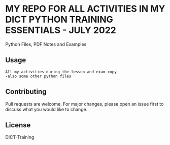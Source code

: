 # MY REPO FOR ALL ACTIVITIES IN MY DICT PYTHON TRAINING ESSENTIALS - JULY 2022

Python Files, PDF Notes and Examples

## 



## Usage

```
All my activities during the lesson and exam copy
-also some other python files
```

## Contributing
Pull requests are welcome. For major changes, please open an issue first to discuss what you would like to change.



## License
DICT-Training


